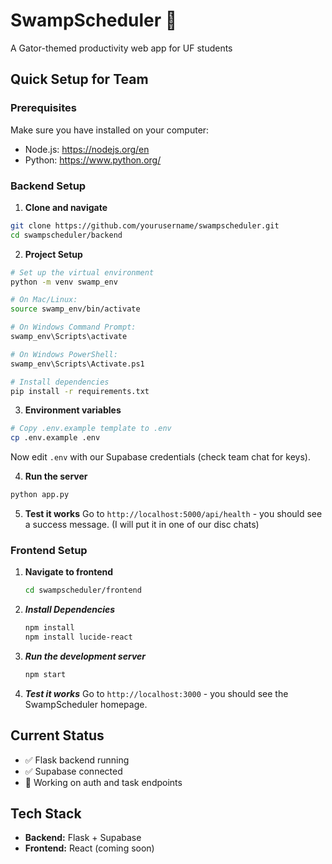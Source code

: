 # SwampScheduler 🐊

A Gator-themed productivity web app for UF students

## Quick Setup for Team

### Prerequisites

Make sure you have installed on your computer:

- Node.js: https://nodejs.org/en
- Python: https://www.python.org/

### Backend Setup

1. **Clone and navigate**

```sh
git clone https://github.com/yourusername/swampscheduler.git
cd swampscheduler/backend
```

2. **Project Setup**

```sh
# Set up the virtual environment
python -m venv swamp_env

# On Mac/Linux:
source swamp_env/bin/activate

# On Windows Command Prompt:
swamp_env\Scripts\activate

# On Windows PowerShell:
swamp_env\Scripts\Activate.ps1

# Install dependencies
pip install -r requirements.txt
```

3. **Environment variables**

```sh
# Copy .env.example template to .env
cp .env.example .env
```

Now edit `.env` with our Supabase credentials (check team chat for keys).

4. **Run the server**

```sh
python app.py
```

5. **Test it works**
   Go to `http://localhost:5000/api/health` - you should see a success message. (I will put it in one of our disc chats)

### Frontend Setup

1. **Navigate to frontend**
   ```sh
   cd swampscheduler/frontend
   ```
2. **_Install Dependencies_**
   ```sh
   npm install
   npm install lucide-react
   ```
3. **_Run the development server_**
   ```sh
   npm start
   ```
4. **_Test it works_**
   Go to `http://localhost:3000` - you should see the SwampScheduler homepage.

## Current Status

- ✅ Flask backend running
- ✅ Supabase connected
- 🔄 Working on auth and task endpoints

## Tech Stack

- **Backend:** Flask + Supabase
- **Frontend:** React (coming soon)
